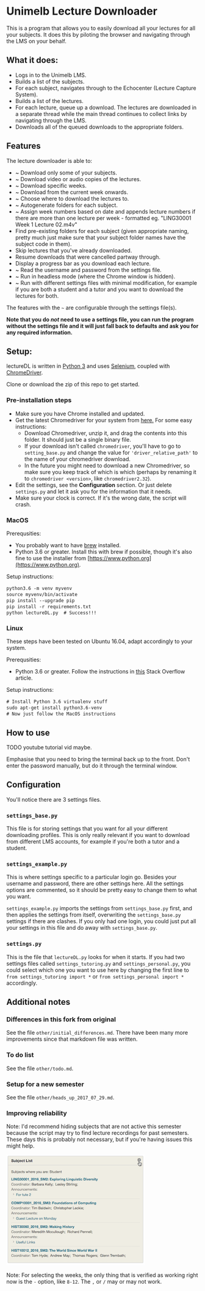 # Unimelb Lecture Downloader

This is a program that allows you to easily download all your lectures for
all your subjects. It does this by piloting the browser and navigating
through the LMS on your behalf.

## What it does:
- Logs in to the Unimelb LMS.
- Builds a list of the subjects.
- For each subject, navigates through to the Echocenter (Lecture Capture System).
- Builds a list of the lectures.
- For each lecture, queue up a download. The lectures are downloaded in a separate thread while the main thread continues to collect links by navigating through the LMS.
- Downloads all of the queued downloads to the appropriate folders.

## Features
The lecture downloader is able to:

- ~ Download only some of your subjects.
- ~ Download video or audio copies of the lectures.
- ~ Download specific weeks.
- ~ Download from the current week onwards.
- ~ Choose where to download the lectures to.
- ~ Autogenerate folders for each subject.
- ~ Assign week numbers based on date and appends lecture numbers if there are more than one lecture per week - formatted eg. "LING30001 Week 1 Lecture 02.m4v"
- Find pre-existing folders for each subject (given appropriate naming, pretty much just make sure that your subject folder names have the subject code in them).
- Skip lectures that you've already downloaded.
- Resume downloads that were cancelled partway through.
- Display a progress bar as you download each lecture.
- ~ Read the username and password from the settings file.
- ~ Run in headless mode (where the Chrome window is hidden).
- ~ Run with different settings files with minimal modification, for example if you are both a student and a tutor and you want to download the lectures for both.

The features with the `~` are configurable through the settings file(s).

**Note that you do *not* need to use a settings file, you can run the program
without the settings file and it will just fall back to defaults and ask you
for any required information.**

## Setup:
lectureDL is written in [Python 3](http://python.org/downloads) and uses [Selenium](http://selenium-python.readthedocs.io), coupled with [ChromeDriver](https://sites.google.com/a/chromium.org/chromedriver/).

Clone or download the zip of this repo to get started.

### Pre-installation steps
- Make sure you have Chrome installed and updated.
- Get the latest Chromedriver for your system from [here.](https://sites.google.com/a/chromium.org/chromedriver/downloads) For some easy instructions:
    - Download Chromedriver, unzip it, and drag the contents into this folder. It should just be a single binary file.
    - If your download isn't called `chromedriver`, you'll have to go to `setting_base.py` and change the value for `'driver_relative_path'` to the name of your chromedriver download.
    - In the future you might need to download a new Chromedriver, so make sure you keep track of which is which (perhaps by renaming it to `chromedriver <version>`, like `chromedriver2.32`).
- Edit the settings, see the **Configuration** section. Or just delete `settings.py` and let it ask you for the information that it needs.
- Make sure your clock is correct. If it's the wrong date, the script will crash.

### MacOS
Prerequsities:

- You probably want to have [brew](https://brew.sh) installed.
- Python 3.6 or greater. Install this with brew if possible, though it's also fine to use the installer from [https://www.python.org](https://www.python.org).

Setup instructions:
```
python3.6 -m venv myvenv
source myvenv/bin/activate
pip install --upgrade pip
pip install -r requirements.txt
python lectureDL.py  # Success!!!
```

### Linux
These steps have been tested on Ubuntu 16.04, adapt accordingly to your system.

Prerequsities:
- Python 3.6 or greater. Follow the instructions in [this](https://askubuntu.com/questions/865554/how-do-i-install-python-3-6-using-apt-get) Stack Overflow article.

Setup instructions:
```
# Install Python 3.6 virtualenv stuff
sudo apt-get install python3.6-venv
# Now just follow the MacOS instructions
```

## How to use
TODO youtube tutorial vid maybe.

Emphasise that you need to bring the terminal back up to the front. Don't enter the password manually, but do it through the terminal window.

## Configuration
You'll notice there are 3 settings files.

### `settings_base.py`
This file is for storing settings that you want for all your different downloading
profiles. This is only really relevant if you want to download from different LMS
accounts, for example if you're both a tutor and a student.

### `settings_example.py`
This is where settings specific to a particular login go. Besides your username
and password, there are other settings here. All the settings options are commented,
so it should be pretty easy to change them to what you want.

`settings_example.py` imports the settings from `settings_base.py` first, and
then applies the settings from itself, overwriting the `settings_base.py` settings
if there are clashes. If you only had one login, you could just put all your
settings in this file and do away with `settings_base.py`.

### `settings.py`
This is the file that `lectureDL.py` looks for when it starts. If you had two
settings files called `settings_tutoring.py` and `settings_personal.py`, you
could select which one you want to use here by changing the first line to
`from settings_tutoring import *` or `from settings_personal import *` accordingly.

## Additional notes

### Differences in this fork from original
See the file `other/initial_differences.md`. There have been many more improvements since that markdown file was written.

### To do list
See the file `other/todo.md`.

### Setup for a new semester
See the file `other/heads_up_2017_07_29.md`.

### Improving reliability
Note: I'd recommend hiding subjects that are not active this semester because
the script may try to find lecture recordings for past semesters. These days
this is probably not necessary, but if you're having issues this might help.

![Subject list](other/subj_list_screenshot.png?raw=true "Click on the gear to hide subjects")

Note: For selecting the weeks, the only thing that is verified as working right
now is the `-` option, like `8-12`. The `,` or `/` may or may not work.
